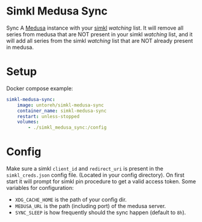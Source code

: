 # Simkl Medusa Sync
Sync A [Medusa] instance with your [simkl] _watching_ list. It will remove all series from medusa that are NOT present in your simkl _watching_ list, and it will add all series from the simkl _watching_ list that are NOT already present in medusa.

# Setup

Docker compose example:

``` yaml
simkl-medusa-sync:
    image: untoreh/simkl-medusa-sync
    container_name: simkl-medusa-sync
    restart: unless-stopped
    volumes:
        - ./simkl_medusa_sync:/config
```

# Config
Make sure a simkl `client_id` and `redirect_uri` is present in the `simkl_creds.json` config file. (Located in your config directory). On first start it will prompt for simkl pin procedure to get a valid access token.
Some variables for configuration:
- `XDG_CACHE_HOME` is the path of your config dir.
- `MEDUSA_URL` is the path (including port) of the medusa server.
- `SYNC_SLEEP` is how frequently should the sync happen (default to `8h`).


[Medusa]: https://github.com/pymedusa/Medusa
[simkl]: https://simkl.com/
